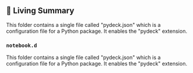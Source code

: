 

<!-- Living README Summary -->
## 🌳 Living Summary

This folder contains a single file called "pydeck.json" which is a configuration file for a Python package. It enables the "pydeck" extension.


### `notebook.d`

This folder contains a single file called "pydeck.json" which is a configuration file for a Python package. It enables the "pydeck" extension.

<!-- Living README Summary -->